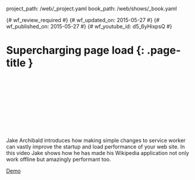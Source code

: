 project_path: /web/_project.yaml
book_path: /web/shows/_book.yaml

{# wf_review_required #}
{# wf_updated_on: 2015-05-27 #}
{# wf_published_on: 2015-05-27 #}
{# wf_youtube_id: d5_6yHixpsQ #}

# Supercharging page load {: .page-title }


<div class="video-wrapper">
  <iframe class="devsite-embedded-youtube-video" data-video-id="d5_6yHixpsQ"
          data-autohide="1" data-showinfo="0" frameborder="0" allowfullscreen>
  </iframe>
</div>

Jake Archibald introduces how making simple changes to service worker can vastly improve 
the startup and load performance of your web site.  In this video Jake shows how he has 
made his Wikipedia application not only work offline but amazingly performant too. 

[Demo](https://wiki-offline.jakearchibald.com)
